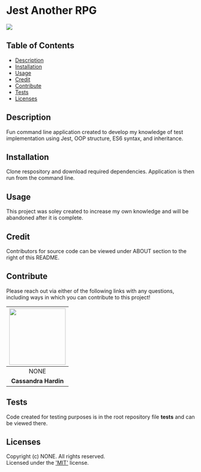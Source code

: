 # Jest Another RPG
  [<img src="https://img.shields.io/badge/License-MIT-yellow.svg"/>](https://www.mit.edu/~amini/LICENSE.md)

  ## Table of Contents
  - [Description](#description)
  - [Installation](#installation)
  - [Usage](#usage)
  - [Credit](#credit)
  - [Contribute](#contribute)
  - [Tests](#tests)
  - [Licenses](#licenses)

  ## Description
  Fun command line application created to develop my knowledge of test implementation using Jest, OOP structure, ES6 syntax, and inheritance.

  ## Installation
  Clone respository and download required dependencies. Application is then run from the command line.

  ## Usage
  This project was soley created to increase my own knowledge and will be abandoned after it is complete.

  
  ## Credit  
  Contributors for source code can be viewed under ABOUT section to the right of this README.

  ## Contribute 
  Please reach out via either of the following links with any questions, including ways in which
  you can contribute to this project!

  | [<img src="https://github.com/cassdoes.png?" width="150"/>](https://github.com/cassdoes) |
  | :-: |
  | NONE |
  | **Cassandra Hardin** |

  ## Tests
  Code created for testing purposes is in the root repository file __tests__ and can be viewed there.

  ## Licenses
  Copyright (c) NONE. All rights reserved.  
  Licensed under the ['MIT'](https://www.mit.edu/~amini/LICENSE.md) license.
  